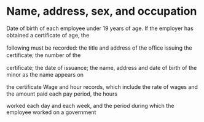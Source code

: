 # Name, address, sex, and occupation

Date of birth of each employee under 19 years of age. If the employer has obtained a certiﬁcate of age, the

following must be recorded: the title and address of the oﬃce issuing the certiﬁcate; the number of the

certiﬁcate; the date of issuance; the name, address and date of birth of the minor as the name appears on

the certiﬁcate Wage and hour records, which include the rate of wages and the amount paid each pay period, the hours

worked each day and each week, and the period during which the employee worked on a government